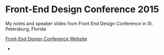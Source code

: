 # Front-End Design Conference 2015
My notes and speaker slides from Front End Design Conference in St. Petersburg, Florida

[Front-End Design Conference Website](http://frontenddesignconference.com/)
<!--
## Day One

Talk Title | Speaker | My Notes | Talk Slides | Notes
---- | --- | --- | --- | ---
Designers Can Open Source | [Garth Braithwaite](https://twitter.com/garthdb) | [Link](/01-DesignersCanOpenSource-garthdb.md) | | Woohoo


## Day Two

Talk Title | Speaker | My Notes | Talk Slides | Notes
---- | --- | --- | --- | ---

-->



- 
